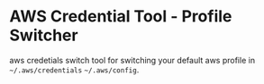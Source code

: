 # AWS Credential Tool - Profile Switcher

aws credetials switch tool for switching your default aws profile in `~/.aws/credentials` `~/.aws/config`.
